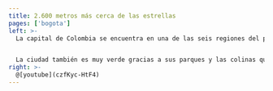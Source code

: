 ```yaml
---
title: 2.600 metros más cerca de las estrellas
pages: ['bogota']
left: >-
  La capital de Colombia se encuentra en una de las seis regiones del país, la Región Andina, que se encuentra en todo el centro del territorio colombiano. En el altiplano cundiboyacense y en la sabana que lleva su nombre a una altura o elevación de 2.600 metros sobre el nivel del mar.


  La ciudad también es muy verde gracias a sus parques y las colinas que se extienden a lo largo de su límite este, empequeñecidas por sus dos puntos más altos, Monserrate y Guadalupe. El paisaje que los bogotanos disfrutan a diario, el mar verde que conforma la cordillera de los Andes, elevándose hacia el este, sería casi imposible de encontrar en cualquier otra gran ciudad.
right: >-
  @[youtube](czfKyc-HtF4)
---
```

